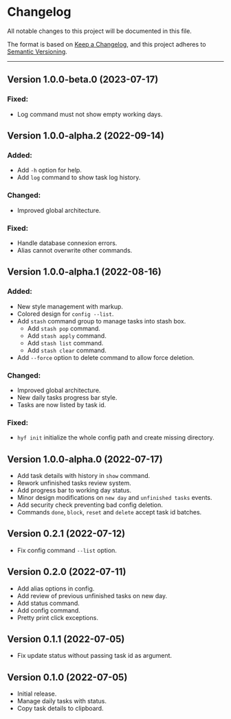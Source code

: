 # Changelog

All notable changes to this project will be documented in this file.

The format is based on [Keep a Changelog](https://keepachangelog.com/en/1.0.0/),
and this project adheres to [Semantic Versioning](https://semver.org/spec/v2.0.0.html).

---

## Version 1.0.0-beta.0 (2023-07-17)

### Fixed:

* Log command must not show empty working days.

## Version 1.0.0-alpha.2 (2022-09-14)

### Added:

* Add `-h` option for help.
* Add `log` command to show task log history.

### Changed:

* Improved global architecture.

### Fixed:

* Handle database connexion errors.
* Alias cannot overwrite other commands.

## Version 1.0.0-alpha.1 (2022-08-16)

### Added:

* New style management with markup.
* Colored design for `config --list`.
* Add `stash` command group to manage tasks into stash box.
  * Add `stash pop` command.
  * Add `stash apply` command.
  * Add `stash list` command.
  * Add `stash clear` command.
* Add `--force` option to delete command to allow force deletion.

### Changed:

* Improved global architecture.
* New daily tasks progress bar style.
* Tasks are now listed by task id.

### Fixed:

* `hyf init` initialize the whole config path and create missing directory.

## Version 1.0.0-alpha.0 (2022-07-17)

* Add task details with history in `show` command.
* Rework unfinished tasks review system.
* Add progress bar to working day status.
* Minor design modifications on `new day` and `unfinished tasks` events.
* Add security check preventing bad config deletion.
* Commands `done`, `block`, `reset` and `delete` accept task id batches.

## Version 0.2.1 (2022-07-12)

* Fix config command `--list` option.

## Version 0.2.0 (2022-07-11)

* Add alias options in config.
* Add review of previous unfinished tasks on new day.
* Add status command.
* Add config command.
* Pretty print click exceptions.

## Version 0.1.1 (2022-07-05)

* Fix update status without passing task id as argument.

## Version 0.1.0 (2022-07-05)

* Initial release.
* Manage daily tasks with status.
* Copy task details to clipboard.
